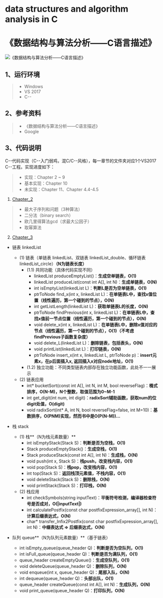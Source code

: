 #  data structures and algorithm analysis in C
# 《数据结构与算法分析——C语言描述》

![《数据结构与算法分析——C语言描述》](https://github.com/Eajack/data-structures-and-algorithm-analysis-in-C/blob/master/book.jpg)

## 1、运行环境
> * Windows
> * VS 2017
> * C--

## 2、参考资料
> * 《数据结构与算法分析——C语言描述》
> * Google

## 3、代码说明
C--代码实现（C--入门弱鸡，混C/C--风格），每一章节的文件夹对应1个VS2017 C--工程。实现进度如下：
>* 实现：Chapter 2 ~ 9
>* 基本实现：Chapter 10
>* 未实现：Chapter 11、Chapter 4.4-4.5

1. [Chapter_2](https://github.com/Eajack/data-structures-and-algorithm-analysis-in-C/tree/master/chapter_2)
>* 最大子序列和问题（3种算法）
>* 二分法（binary search）
>* 欧几里得算法gcd（求最大公因子）
>* 取幂算法

2. [Chapter_3](https://github.com/Eajack/data-structures-and-algorithm-analysis-in-C/tree/master/chapter_3)

* 链表 linkedList
	* (1) 链表（单链表 linkedList、双链表 linkedList_double、循环链表 linkedList_circle）**（N为链表长度）**
		* (1.1) 共同功能（具体代码实现不同）
			* linkedList produceEmptyList()：**生成空单链表，O(1)**
			* linkedList produceList(const int A[], int N)：**生成单链表，O(N)**
			* int isEmptyList(linkedList L)：**判断L是否为空单链表，O(1)**
			* ptrToNode find_x(int x, linkedList L)：**在单链表L中，查找x值位置（线性遍历，第一个碰到的节点），O(N)**
			* int getListLength(linkedList L)：**获取单链表L的长度，O(N)**
			* ptrToNode findPrevious(int x, linkedList L)：**在单链表L中，查找x值前一节点位置（线性遍历，第一个碰到的节点），O(N)**
			* void delete_x(int x, linkedList L)：**在单链表L中，删除x值对应的节点（线性遍历，第一个碰到的节点），O(1)（不考虑findPrevious子函数复杂度）**
			* void delete_L(linkedList L)：**删除链表，包括表头，O(N)**
			* void printList(linkedList L)：**打印链表，O(N)**
			* ptrToNode insert_x(int x, linkedList L, ptrToNode p)：**insert元素x，在p后面插入x, 返回插入x对应node地址，O(1)**
		* (1.2) 独立功能：不同类型链表内部存在独立功能函数，此处不一一展示
	* (2) 链表应用
		* int* bucketSort(const int A[], int N, int M, bool reverseFlag)：**桶式排序，O(N-M)，N个整数，取值范围为0~M-1**
		* int get_digit(int num, int digit)：**radixSort辅助函数，获取num的位digit处值，O(digit)**
		* void radixSort(int* A, int N, bool reverseFlag=false, int M=10)：**基数排序，O(PNM)实现，然而书中是O(P(N-M))...**

* 栈 stack
	* (1) 栈**（N为栈元素数量）**
		* int isEmptyStack(Stack S)：**判断是否为空栈，O(1)**
		* Stack produceEmptyStack()：**生成空栈，O(1)**
		* Stack produceStack(const int A[], int N)：**生成栈，O(N)**
		* void push(int x, Stack S)：**栈push，改变栈内容，O(1)**
		* void pop(Stack S)：**栈pop，改变栈内容，O(1)**
		* int top(Stack S)：**返回栈顶元素值，不栈内容，O(1)**
		* void deleteStack(Stack S)：**删除栈，O(N)**
		* void printStack(Stack S)：**打印栈，O(N)**
	* (2) 栈应用
		* int checkSymbols(string inputText)：**平衡符号检测，编译器检查符号是否成对，O(|inputText|)**
		* int calculatePostfix(const char postfixExpression_array[], int N)：**计算后缀表达式，O(N)**
		* char* transfer_Infix2Postfix(const char postfixExpression_array[], int N)：**中缀表达式 => 后缀表达式，O(N)**

* 队列 queue**（N为队列元素数量）**（基于链表）
	* int isEmpty_queue(queue_header Q)：**判断是否为空队列，O(1)**
	* int isFull_queue(queue_header Q)：**判断是否为满队列，O(1)**
	* queue_header createEmptyQueue()：**生成空队列，O(1)**
	* void deleteQueue(queue_header Q)：**删除队列，O(N)**
	* void enqueue(int x, queue_header Q)：**尾部入队，O(N)**
	* int dequeue(queue_header Q)：**头部出队，O(1)**
	* queue_header createQueue(const int A[], int N)：**生成队列，O(N)**
	* void print_queue(queue_header Q)：**打印队列，O(N)**